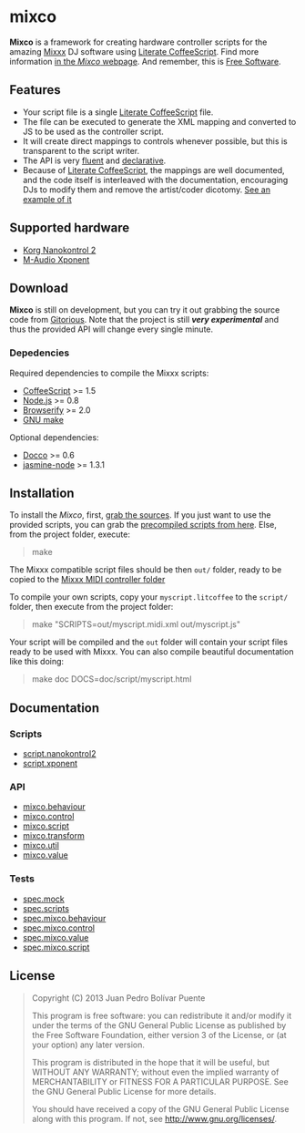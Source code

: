 mixco
=====

**Mixco** is a framework for creating hardware controller scripts for
the amazing [Mixxx][mixxx] DJ software using [Literate
CoffeeScript][lcs]. Find more information [in the *Mixco*
webpage][mixco]. And remember, this is [Free Software][gnu].

  [gnu]: http://www.gnu.org/philosophy/free-sw.html
  [mixxx]: http://www.mixxx.org
  [lcs]: http://coffeescript.org/#literate
  [mixco]: http://sinusoid.es/mixco


Features
--------

  * Your script file is a single [Literate CoffeeScript][lcs] file.
  * The file can be executed to generate the XML mapping and converted
    to JS to be used as the controller script.
  * It will create direct mappings to controls whenever possible, but
    this is transparent to the script writer.
  * The API is very [fluent][fluent] and
    [declarative][declarative].
  * Because of [Literate CoffeeScript][lcs], the mappings are well
    documented, and the code itself is interleaved with the
    documentation, encouraging DJs to modify them and remove the
    artist/coder dicotomy. [See an example of it][script.nanokontrol2]

  [declarative]: http://en.wikipedia.org/wiki/Declarative_programming
  [fluent]: http://en.wikipedia.org/wiki/Fluent_interface
  [lcs]: http://coffeescript.org/#literate
  [script.nanokontrol2]: script/nanokontrol2.html


Supported hardware
------------------

  - [Korg Nanokontrol 2][script.nanokontrol2]
  - [M-Audio Xponent][script.xponent]

  [script.nanokontrol2]: script/nanokontrol2.html
  [script.xponent]: script/xponent.html


Download
--------

**Mixco** is still on development, but you can try it out grabbing the
source code from [Gitorious][git]. Note that the project is still
***very experimental*** and thus the provided API will change every
single minute.

  [git]: https://gitorious.org/mixco

### Depedencies

Required dependencies to compile the Mixxx scripts:

  - [CoffeeScript](http://coffeescript.org/) >= 1.5
  - [Node.js](http://nodejs.org/) >= 0.8
  - [Browserify](http://browserify.org/) >= 2.0
  - [GNU make](http://www.gnu.org/software/make/)

Optional dependencies:

  - [Docco](http://jashkenas.github.io/docco/) >= 0.6
  - [jasmine-node](https://github.com/mhevery/jasmine-node) >= 1.3.1


Installation
------------

To install the *Mixco*, first, [grab the sources][git]. If you just
want to use the provided scripts, you can grab the [precompiled
scripts from here][precomp]. Else, from the project folder, execute:

> make

The Mixxx compatible script files should be then `out/` folder, ready
to be copied to the [Mixxx MIDI controller folder][mixxxmidi]

To compile your own scripts, copy your `myscript.litcoffee` to the
`script/` folder, then execute from the project folder:

> make "SCRIPTS=out/myscript.midi.xml out/myscript.js"

Your script will be compiled and the `out` folder will contain your
script files ready to be used with Mixxx.  You can also compile
beautiful documentation like this doing:

> make doc DOCS=doc/script/myscript.html

  [git]: https://gitorious.org/mixco
  [precomp]: https://gitorious.org/mixco/compiled
  [mixxxmidi]: http://www.mixxx.org/wiki/doku.php/midi_controller_mapping_file_format


Documentation
-------------

### Scripts

  * [script.nanokontrol2][script.nanokontrol2]
  * [script.xponent][script.xponent]

### API

  * [mixco.behaviour][mixco.behaviour]
  * [mixco.control][mixco.control]
  * [mixco.script][mixco.script]
  * [mixco.transform][mixco.transform]
  * [mixco.util][mixco.util]
  * [mixco.value][mixco.value]

### Tests

  * [spec.mock][spec.mock]
  * [spec.scripts][spec.scripts]
  * [spec.mixco.behaviour][spec.mixco.behaviour]
  * [spec.mixco.control][spec.mixco.control]
  * [spec.mixco.value][spec.mixco.value]
  * [spec.mixco.script][spec.mixco.script]

  [script.nanokontrol2]: script/nanokontrol2.html
  [script.xponent]: script/xponent.html

  [mixco.script]: mixco/script.html
  [mixco.control]: mixco/control.html
  [mixco.behaviour]: mixco/behaviour.html
  [mixco.transform]: mixco/transform.html
  [mixco.util]: mixco/util.html
  [mixco.value]: mixco/value.html

  [spec.mock]: spec/mock.html
  [spec.scripts]: spec/scripts.spec.html
  [spec.mixco.behaviour]: spec/mixco/behaviour.spec.html
  [spec.mixco.control]: spec/mixco/control.spec.html
  [spec.mixco.value]: spec/mixco/value.spec.html
  [spec.mixco.script]: spec/mixco/script.spec.html


License
-------

>  Copyright (C) 2013 Juan Pedro Bolívar Puente
>
>  This program is free software: you can redistribute it and/or
>  modify it under the terms of the GNU General Public License as
>  published by the Free Software Foundation, either version 3 of the
>  License, or (at your option) any later version.
>
>  This program is distributed in the hope that it will be useful,
>  but WITHOUT ANY WARRANTY; without even the implied warranty of
>  MERCHANTABILITY or FITNESS FOR A PARTICULAR PURPOSE.  See the
>  GNU General Public License for more details.
>
>  You should have received a copy of the GNU General Public License
>  along with this program.  If not, see <http://www.gnu.org/licenses/>.
